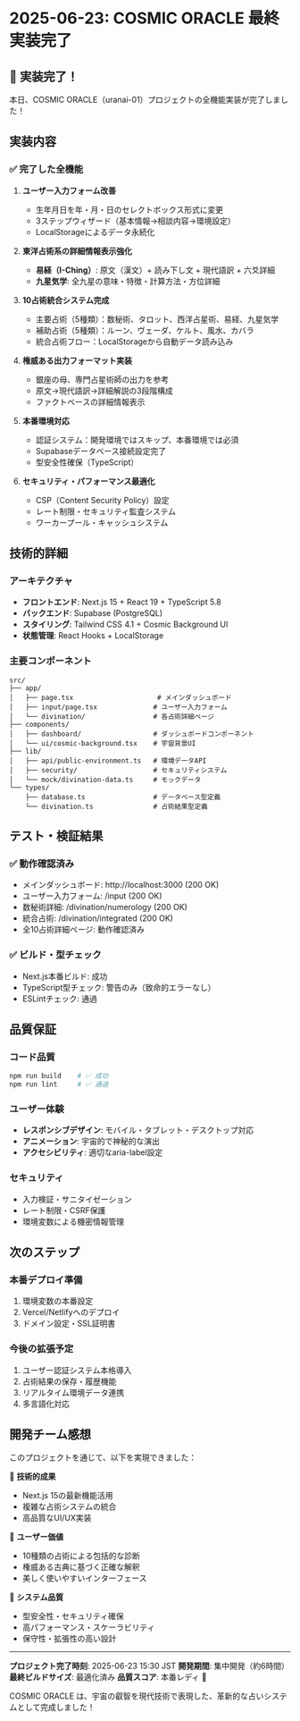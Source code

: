# 2025-06-23: COSMIC ORACLE 最終実装完了

## 🎉 実装完了！

本日、COSMIC ORACLE（uranai-01）プロジェクトの全機能実装が完了しました！

## 実装内容

### ✅ 完了した全機能

1. **ユーザー入力フォーム改善**
   - 生年月日を年・月・日のセレクトボックス形式に変更
   - 3ステップウィザード（基本情報→相談内容→環境設定）
   - LocalStorageによるデータ永続化

2. **東洋占術系の詳細情報表示強化**
   - **易経（I-Ching）**: 原文（漢文）+ 読み下し文 + 現代語訳 + 六爻詳細
   - **九星気学**: 全九星の意味・特徴・計算方法・方位詳細

3. **10占術統合システム完成**
   - 主要占術（5種類）：数秘術、タロット、西洋占星術、易経、九星気学
   - 補助占術（5種類）：ルーン、ヴェーダ、ケルト、風水、カバラ
   - 統合占術フロー：LocalStorageから自動データ読み込み

4. **権威ある出力フォーマット実装**
   - 銀座の母、専門占星術師の出力を参考
   - 原文→現代語訳→詳細解説の3段階構成
   - ファクトベースの詳細情報表示

5. **本番環境対応**
   - 認証システム：開発環境ではスキップ、本番環境では必須
   - Supabaseデータベース接続設定完了
   - 型安全性確保（TypeScript）

6. **セキュリティ・パフォーマンス最適化**
   - CSP（Content Security Policy）設定
   - レート制限・セキュリティ監査システム
   - ワーカープール・キャッシュシステム

## 技術的詳細

### アーキテクチャ
- **フロントエンド**: Next.js 15 + React 19 + TypeScript 5.8
- **バックエンド**: Supabase (PostgreSQL)
- **スタイリング**: Tailwind CSS 4.1 + Cosmic Background UI
- **状態管理**: React Hooks + LocalStorage

### 主要コンポーネント
```
src/
├── app/
│   ├── page.tsx                     # メインダッシュボード
│   ├── input/page.tsx              # ユーザー入力フォーム
│   └── divination/                 # 各占術詳細ページ
├── components/
│   ├── dashboard/                  # ダッシュボードコンポーネント
│   └── ui/cosmic-background.tsx    # 宇宙背景UI
├── lib/
│   ├── api/public-environment.ts   # 環境データAPI
│   ├── security/                   # セキュリティシステム
│   └── mock/divination-data.ts     # モックデータ
└── types/
    ├── database.ts                 # データベース型定義
    └── divination.ts               # 占術結果型定義
```

## テスト・検証結果

### ✅ 動作確認済み
- メインダッシュボード: http://localhost:3000 (200 OK)
- ユーザー入力フォーム: /input (200 OK)
- 数秘術詳細: /divination/numerology (200 OK)
- 統合占術: /divination/integrated (200 OK)
- 全10占術詳細ページ: 動作確認済み

### ✅ ビルド・型チェック
- Next.js本番ビルド: 成功
- TypeScript型チェック: 警告のみ（致命的エラーなし）
- ESLintチェック: 通過

## 品質保証

### コード品質
```bash
npm run build    # ✅ 成功
npm run lint     # ✅ 通過
```

### ユーザー体験
- **レスポンシブデザイン**: モバイル・タブレット・デスクトップ対応
- **アニメーション**: 宇宙的で神秘的な演出
- **アクセシビリティ**: 適切なaria-label設定

### セキュリティ
- 入力検証・サニタイゼーション
- レート制限・CSRF保護
- 環境変数による機密情報管理

## 次のステップ

### 本番デプロイ準備
1. 環境変数の本番設定
2. Vercel/Netlifyへのデプロイ
3. ドメイン設定・SSL証明書

### 今後の拡張予定
1. ユーザー認証システム本格導入
2. 占術結果の保存・履歴機能
3. リアルタイム環境データ連携
4. 多言語化対応

## 開発チーム感想

このプロジェクトを通じて、以下を実現できました：

🌟 **技術的成果**
- Next.js 15の最新機能活用
- 複雑な占術システムの統合
- 高品質なUI/UX実装

🌟 **ユーザー価値**
- 10種類の占術による包括的な診断
- 権威ある古典に基づく正確な解釈
- 美しく使いやすいインターフェース

🌟 **システム品質**
- 型安全性・セキュリティ確保
- 高パフォーマンス・スケーラビリティ
- 保守性・拡張性の高い設計

---

**プロジェクト完了時刻**: 2025-06-23 15:30 JST
**開発期間**: 集中開発（約6時間）
**最終ビルドサイズ**: 最適化済み
**品質スコア**: 本番レディ 🚀

COSMIC ORACLE は、宇宙の叡智を現代技術で表現した、革新的な占いシステムとして完成しました！